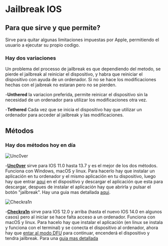# Jailbreak IOS

## Para que sirve y que permite?
Sirve para quitar algunas limitaciones impuestas por Apple, permitiendo el usuario a ejecutar su propio codigo.

### Hay dos variaciones
Un problema del processo de jailbreak es que dependiendo del metodo, se pierde el jailbreak al reiniciar el dispositivo, y habra que reiniciar el dispositivo con ayuda de un ordenador. Si no se hace los modificaciones hechas con el jaibreak no estaran pero no se pierden.

-**Unthered** la variacion preferida, permite reinicar el dispositivo sin la necesidad de un ordenador para utilizar los modificaciones otra vez.

-**Tethered** Cada vez que se inicia el dispositivo hay que utilizar un ordenador para acceder al jailbreak y las modificaciones.

## Métodos
### Hay dos métodos hoy en día
![Unc0ver](https://tweak-box.com/wp-content/uploads/2019/04/unc0ver-jailbreak-200x150.png) 

-[**Unc0ver**](https://unc0ver.dev/) sirve para IOS 11.0 hasta 13.7 y es el mejor de los dos métodos. Funciona con Windows, macOS y linux.
Para hacerlo hay que instalar un aplicación en tu ordenador y el mismo aplicación en tu dispositivo, luego hay que entrar [aqui](https://unc0ver.dev/) en el dispositivo y descargar el aplicación que esta para descargar, despues de instalar el aplicación hay que abrirla y pulsar el botón "jailbreak". Hay una guia mas detallada [aqui](https://unc0ver.dev/).

![Checkra1n](https://encrypted-tbn0.gstatic.com/images?q=tbn%3AANd9GcSL0KqslbaYyej66sknVi1sKZdw-MCNoa69FA&usqp=CAU)

-[**Checkra1n**](https://checkra.in/) sirve para IOS 12.0 y arriba (hasta el nuevo IOS 14.0 en algunos casos) pero al iniciar se hace falta acceso a un ordenador. 
Funciona con macOS y linux.
Para hacelo hay que instalar el aplicación (en linux se instala y funciona con el terminal) y se conecta el dispositivo al ordenador, 
ahora hay que [entar al modo DFU](https://www.actualidadiphone.com/poner-el-iphone-en-dfu-mode/) para continuar, encenderá el dispositivo y tendra jailbreak.
Para una [guia mas detallada](https://ios.cfw.guide/installing-checkra1n)
